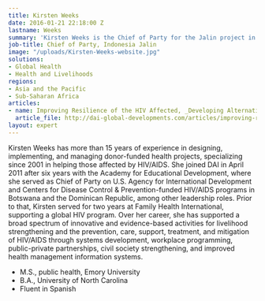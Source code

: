 ```yaml
---
title: Kirsten Weeks
date: 2016-01-21 22:18:00 Z
lastname: Weeks
summary: 'Kirsten Weeks is the Chief of Party for the Jalin project in Indonesia. '
job-title: Chief of Party, Indonesia Jalin
image: "/uploads/Kirsten-Weeks-website.jpg"
solutions:
- Global Health
- Health and Livelihoods
regions:
- Asia and the Pacific
- Sub-Saharan Africa
articles:
- name: Improving Resilience of the HIV Affected, _Developing Alternatives_
  article_file: http://dai-global-developments.com/articles/improving-resilience-of-the-hiv-affectede280a8/?utm_source=daidotcom
layout: expert
---
```


Kirsten Weeks has more than 15 years of experience in designing, implementing, and managing donor-funded health projects, specializing since 2001 in helping those affected by HIV/AIDS. She joined DAI in April 2011 after six years with the Academy for Educational Development, where she served as Chief of Party on U.S. Agency for International Development and Centers for Disease Control & Prevention-funded HIV/AIDS programs in Botswana and the Dominican Republic, among other leadership roles. Prior to that, Kirsten served for two years at Family Health International, supporting a global HIV program. Over her career, she has supported a broad spectrum of innovative and evidence-based activities for livelihood strengthening and the prevention, care, support, treatment, and mitigation of HIV/AIDS through systems development, workplace programming, public-private partnerships, civil society strengthening, and improved health management information systems.

* M.S., public health, Emory University
* B.A., University of North Carolina
* Fluent in Spanish